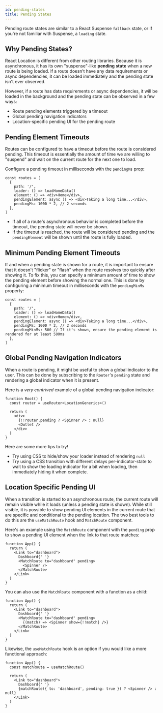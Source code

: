 ```yaml
---
id: pending-states
title: Pending States
---
```


Pending route states are similar to a React Suspense `fallback` state, or if you're not familiar with Suspense, a `loading` state.

## Why Pending States?

React Location is different from other routing libraries. Because it is asynchronous, it has its own "suspense"-like **pending state** when a new route is being loaded. If a route doesn't have any data requirements or async dependencies, it can be loaded immediately and the pending state isn't ever observed.

However, if a route has data requirements or async dependencies, it will be loaded in the background and the pending state can be observed in a few ways:

- Route pending elements triggered by a timeout
- Global pending navigation indicators
- Location-specific pending UI for the pending route

## Pending Element Timeouts

Routes can be configured to have a timeout before the route is considered pending. This timeout is essentially the amount of time we are willing to "suspend" and wait on the current route for the next one to load.

Configure a pending timeout in milliseconds with the `pendingMs` prop:

```tsx
const routes = [
  {
    path: '/',
    loader: () => loadHomeData()
    element: () => <div>Home</div>,
    pendingElement: async () => <div>Taking a long time...</div>,
    pendingMs: 1000 * 2, // 2 seconds
  },
]
```

- If all of a route's asynchronous behavior is completed before the timeout, the pending state will never be shown.
- If the timeout is reached, the route will be considered pending and the `pendingElement` will be shown until the route is fully loaded.

## Minimum Pending Element Timeouts

If and when a pending state is shown for a route, it is important to ensure that it doesn't "flicker" or "flash" when the route resolves too quickly after showing it. To fix this, you can specify a minimum amount of time to show the pending element before showing the normal one. This is done by configuring a minimum timeout in milliseconds with the `pendingMinMs` property:

```tsx
const routes = [
  {
    path: '/',
    loader: () => loadHomeData()
    element: () => <div>Home</div>,
    pendingElement: async () => <div>Taking a long time...</div>,
    pendingMs: 1000 * 2, // 2 seconds
    pendingMinMs: 500 // If it's shown, ensure the pending element is rendered for at least 500ms
  },
]
```

## Global Pending Navigation Indicators

When a route is pending, it might be useful to show a global indicator to the user. This can be done by subscribing to the `Router`'s `pending` state and rendering a global indicator when it is present.

Here is a _very contrived_ example of a global pending navigation indicator:

```tsx
function Root() {
  const router = useRouter<LocationGenerics>()

  return (
    <div>
      {!!router.pending ? <Spinner /> : null}
      <Outlet />
    </div>
  )
}
```

Here are some more tips to try!

- Try using CSS to hide/show your loader instead of rendering `null`
- Try using a CSS transition with different delays per-indicator-state to wait to show the loading indicator for a bit when loading, then immediately hiding it when complete.

## Location Specific Pending UI

When a transition is started to an asynchronous route, the current route will remain visible while it loads (unless a pending state is shown). While still visible, it is possible to show pending UI elements in the current route that are specific and conditional to the pending location. The two best tools to do this are the `useMatchRoute` hook and `MatchRoute` component.

Here's an example using the `MatchRoute` component with the `pending` prop to show a pending UI element when the link to that route matches:

```tsx
function App() {
  return (
    <Link to="dashboard">
      Dashboard{' '}
      <MatchRoute to="dashboard" pending>
        <Spinner />
      </MatchRoute>
    </Link>
  )
}
```

You can also use the `MatchRoute` component with a function as a child:

```tsx
function App() {
  return (
    <Link to="dashboard">
      Dashboard{' '}
      <MatchRoute to="dashboard" pending>
        {(match) => <Spinner show={!!match} />}
      </MatchRoute>
    </Link>
  )
}
```

Likewise, the `useMatchRoute` hook is an option if you would like a more functional approach:

```tsx
function App() {
  const matchRoute = useMatchRoute()

  return (
    <Link to="dashboard">
      Dashboard{' '}
      {matchRoute({ to: 'dashboard', pending: true }) ? <Spinner /> : null}
    </Link>
  )
}
```
